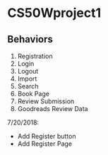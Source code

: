 # CS50Wproject1

## Behaviors
1. Registration
2. Login
3. Logout
4. Import
5. Search
6. Book Page
7. Review Submission
8. Goodreads Review Data


7/20/2018:
* Add Register button
* Add Register Page


